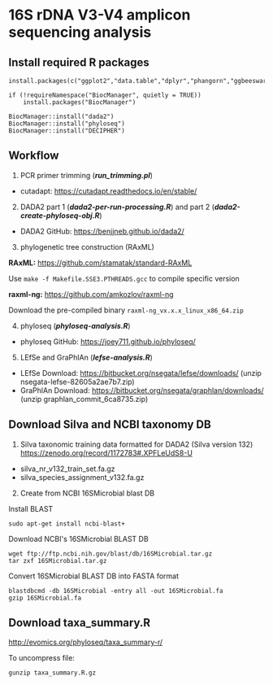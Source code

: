 # 16S rDNA V3-V4 amplicon sequencing analysis

## Install required R packages

```
install.packages(c("ggplot2","data.table","dplyr","phangorn","ggbeeswarm","ggrepel","vegan","GUniFrac"))
```

```
if (!requireNamespace("BiocManager", quietly = TRUE))
    install.packages("BiocManager")

BiocManager::install("dada2")
BiocManager::install("phyloseq")
BiocManager::install("DECIPHER")
```

## Workflow

1. PCR primer trimming (***run_trimming.pl***)
* cutadapt: https://cutadapt.readthedocs.io/en/stable/

2. DADA2 part 1 (***dada2-per-run-processing.R***) and part 2 (***dada2-create-phyloseq-obj.R***)
* DADA2 GitHub: https://benjjneb.github.io/dada2/

3. phylogenetic tree construction (RAxML)

**RAxML:**
https://github.com/stamatak/standard-RAxML

Use `make -f Makefile.SSE3.PTHREADS.gcc` to compile specific version

**raxml-ng:**
https://github.com/amkozlov/raxml-ng

Download the pre-compiled binary `raxml-ng_vx.x.x_linux_x86_64.zip`

4. phyloseq (***phyloseq-analysis.R***)
* phyloseq  GitHub: https://joey711.github.io/phyloseq/

5. LEfSe and GraPhlAn (***lefse-analysis.R***)
* LEfSe Download: https://bitbucket.org/nsegata/lefse/downloads/ (unzip nsegata-lefse-82605a2ae7b7.zip)
* GraPhlAn Download: https://bitbucket.org/nsegata/graphlan/downloads/ (unzip graphlan_commit_6ca8735.zip)

## Download Silva and NCBI taxonomy DB

1. Silva taxonomic training data formatted for DADA2 (Silva version 132)
https://zenodo.org/record/1172783#.XPFLeUdS8-U
* silva_nr_v132_train_set.fa.gz
* silva_species_assignment_v132.fa.gz

2. Create from NCBI 16SMicrobial blast DB

Install BLAST 
```
sudo apt-get install ncbi-blast+
```

Download NCBI's 16SMicrobial BLAST DB
```
wget ftp://ftp.ncbi.nih.gov/blast/db/16SMicrobial.tar.gz
tar zxf 16SMicrobial.tar.gz
```

Convert 16SMicrobial BLAST DB into FASTA format
```
blastdbcmd -db 16SMicrobial -entry all -out 16SMicrobial.fa
gzip 16SMicrobial.fa
```

## Download taxa_summary.R
http://evomics.org/phyloseq/taxa_summary-r/

To uncompress file:
```
gunzip taxa_summary.R.gz
```
